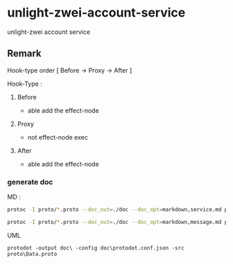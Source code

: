 # unlight-zwei-account-service
 unlight-zwei account service




## Remark 

Hook-type order 
[ Before -> Proxy -> After ]

Hook-Type :
1. Before 
   - able add the effect-node

2. Proxy 
   - not effect-node exec

3. After
   - able add the effect-node



### generate doc

MD : 
```bash
protoc -I proto/*.proto --doc_out=./doc --doc_opt=markdown,service.md proto/service.proto

protoc -I proto/*.proto --doc_out=./doc --doc_opt=markdown,message.md proto/message.proto

```

UML 
```
protodot -output doc\ -config doc\protodot.conf.json -src proto\Data.proto    


```